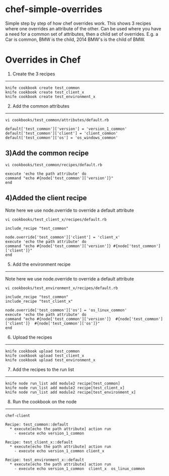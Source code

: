 chef-simple-overrides
=====================
Simple step by step of how chef overrides work.  This shows 3 recipes where one overrides an attribute of the other.
Can be used where you have a need for a common set of attributes, then a child set of overrides.
E.g. a Car is common, BMW is the child, 2014 BMW's is the child of BMW.

Overrides in Chef
========

1) Create the 3 recipes
----
```
knife cookbook create test_common
knife cookbook create test_client_x
knife cookbook create test_environment_x
```

2) Add the common attributes
----
```
vi cookbooks/test_common/attributes/default.rb
```
```
default['test_common']['version'] = 'version_1_common'
default['test_common']['client'] = 'client_common'
default['test_common']['os'] = 'os_windows_common'
```
3)Add the common recipe
----
```
vi cookbooks/test_common/recipes/default.rb
```
```
execute 'echo the path attribute' do
command "echo #{node['test_common']['version']}"
end
```
4)Added the client recipe
----
Note here we use node.override to override a default attribute
```
vi cookbooks/test_client_x/recipes/default.rb
```

```
include_recipe "test_common"

node.override['test_common']['client'] = 'client_x'
execute 'echo the path attribute' do
command "echo #{node['test_common']['version']} #{node['test_common']['client']}"
end
```

5) Add the environment recipe
----
Note here we use node.override to override a default attribute
```
vi cookbooks/test_environment_x/recipes/default.rb
```
```
include_recipe "test_common"
include_recipe "test_client_x"

node.override['test_common']['os'] = 'os_linux_common'
execute 'echo the path attribute' do
command "echo #{node['test_common']['version']}  #{node['test_common']['client']}  #{node['test_common']['os']}"
end
```
6) Upload the recipes 
----
```
knife cookbook upload test_common
knife cookbook upload test_client_x
knife cookbook upload test_environment_x
```
7) Add the recipes to the run list
----
```
knife node run_list add module2 recipe[test_common]
knife node run_list add module2 recipe[test_client_x]
knife node run_list add module2 recipe[test_environment_x]
```
8) Run the cookbook on the node 
----
```
chef-client 
```
```
Recipe: test_common::default
  * execute[echo the path attribute] action run
    - execute echo version_1_common

Recipe: test_client_x::default
  * execute[echo the path attribute] action run
    - execute echo version_1_common client_x

Recipe: test_environment_x::default
  * execute[echo the path attribute] action run
    - execute echo version_1_common  client_x  os_linux_common
```

